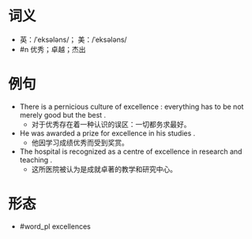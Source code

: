 # 词义
- 英：/ˈeksələns/； 美：/ˈeksələns/
- #n 优秀；卓越；杰出
# 例句
- There is a pernicious culture of excellence : everything has to be not merely good but the best .
	- 对于优秀存在着一种认识的误区：一切都务求最好。
- He was awarded a prize for excellence in his studies .
	- 他因学习成绩优秀而受到奖赏。
- The hospital is recognized as a centre of excellence in research and teaching .
	- 这所医院被认为是成就卓著的教学和研究中心。
# 形态
- #word_pl excellences
